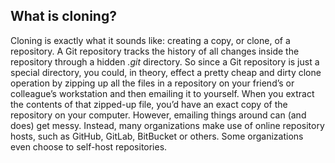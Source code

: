 ## What is cloning?
Cloning is exactly what it sounds like: creating a copy, or clone, of a repository. A Git repository tracks the history of all changes inside the repository through a hidden _.git_ directory. 
So since a Git repository is just a special directory, you could, in theory, effect a pretty cheap and dirty clone operation by zipping up all the files in a repository on your friend’s or colleague’s workstation and then emailing it to yourself. When you extract the contents of that zipped-up file, you’d have an exact copy of the repository on your computer.
However, emailing things around can (and does) get messy. Instead, many organizations make use of online repository hosts, such as GitHub, GitLab, BitBucket or others. Some organizations even choose to self-host repositories.
